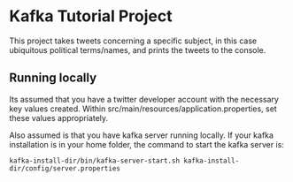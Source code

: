 # Kafka Tutorial Project
This project takes tweets concerning a specific subject, in this case ubiquitous political terms/names, and prints the tweets to the console.

## Running locally
Its assumed that you have a twitter developer account with the necessary key values created.  Within src/main/resources/application.properties, set these values appropriately.

Also assumed is that you have kafka server running locally.  If your kafka installation is in your home folder, the command to start the kafka server is:
```
kafka-install-dir/bin/kafka-server-start.sh kafka-install-dir/config/server.properties
```